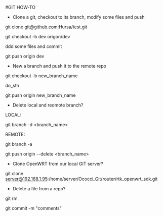 #GIT HOW-TO

* Clone a git, checkout to its branch, modify some files and push

git clone git@github.com:Hursa/test.git

git checkout -b dev origon/dev

ddd some files and commit

git push origin dev

* New a branch and push it to the remote repo

git checkout -b new_branch_name

do_sth

git push origin new_branch_name

* Delete local and reomote branch?

LOCAL:

git branch -d <branch_name>

REMOTE:

git branch -a

git push origin --delete <branch_name>

* Clone OpenWRT from our local GIT server?

git clone server@192.168.1.95:/home/server/Ococci_Git/router/rtk_openwrt_sdk.git

* Delete a file from a repo?

git rm <filename>

git commit -m "comments"

